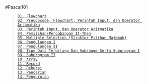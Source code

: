 #Pascal101
> [`01. Flowchart`](Praktikum/1Praktikum/README.md)   
> [`02. Pseudocode, Flowchart, Perintah Input, dan Operator Aritmatika`](Praktikum/2Praktikum/README.md)     
> [`03. Perintah Input, dan Operator Aritmatika`](Praktikum/3Praktikum/README.md)    
> [`04. Pemilihan/Percabangan If-Then`](Praktikum/4Praktikum/README.md)  
> [`05. Multiple Selection (Struktur Pilihan Majemuk)`](Praktikum/5Praktikum/README.md)  
> [`06. Pengulangan I`](Praktikum/6Praktikum/README.md)  
> [`07. Pengulangan II`](Praktikum/7Praktikum/README.md)     
> [`08. Tipe Data Terbilang Dan Subrange Serta Subprogram I`](Praktikum/8Praktikum/README.md)    
> [`09. Subprogram II`](Praktikum/9Praktikum/README.md)  
> [`10. Array`](Praktikum/10Praktikum/README.md)    
> [`11. Record`](Praktikum/11Praktikum/README.md)    
> [`12. Rekursi`](Praktikum/12Praktikum/README.md)   
> [`13. Pencarian`](Praktikum/13Praktikum/README.md)    
> [`14. Pengurutan`](Praktikum/14Praktikum/README.md) 

